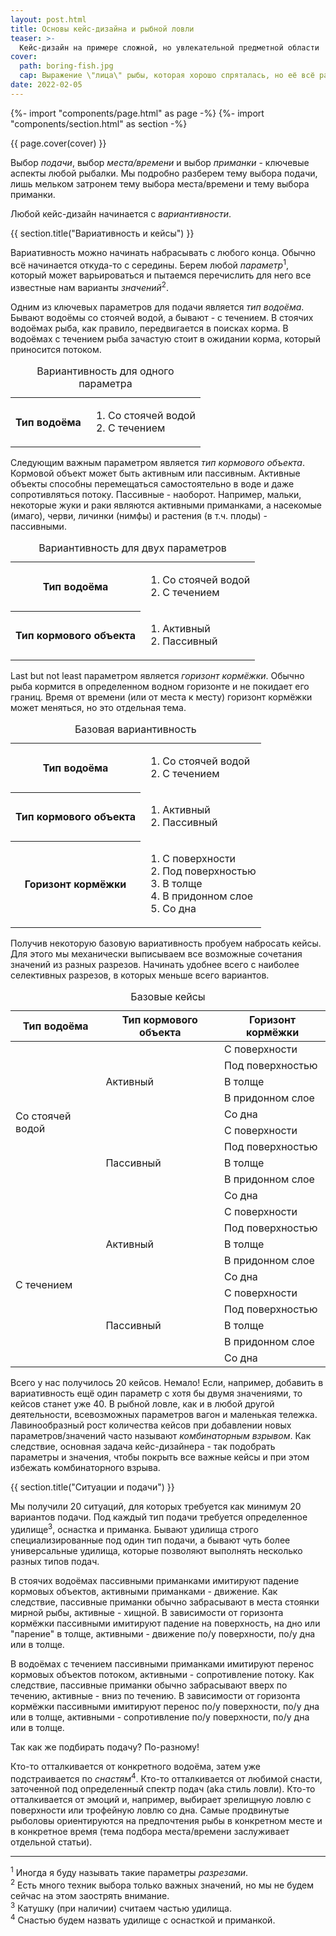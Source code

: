 ```yaml
---
layout: post.html
title: Основы кейс-дизайна и рыбной ловли
teaser: >-
  Кейс-дизайн на примере сложной, но увлекательной предметной области
cover:
  path: boring-fish.jpg
  cap: Выражение \"лица\" рыбы, которая хорошо спряталась, но её всё равно поймали
date: 2022-02-05
---
```

{%- import "components/page.html" as page -%}
{%- import "components/section.html" as section -%}

{{ page.cover(cover) }}

Выбор _подачи_, выбор _места/времени_ и выбор _приманки_ - ключевые аспекты любой рыбалки.
Мы подробно разберем тему выбора подачи, лишь мельком затронем тему выбора места/времени и тему выбора приманки.

Любой кейс-дизайн начинается с _вариантивности_.

{{ section.title("Вариативность и кейсы") }}

Вариативность можно начинать набрасывать с любого конца. Обычно всё начинается откуда-то с середины.
Берем любой _параметр_<sup>1</sup>, который может варьироваться и пытаемся
перечислить для него все известные нам варианты _значений_<sup>2</sup>.

Одним из ключевых параметров для подачи является _тип водоёма_.
Бывают водоёмы со стоячей водой, а бывают - с течением.
В стоячих водоёмах рыба, как правило, передвигается в поисках корма.
В водоёмах с течением рыба зачастую стоит в ожидании корма, который приносится потоком.

<table>
  <tbody>
    <tr>
      <th scope="row">Тип водоёма</th>
      <td class="list">
        <ol>
          <li>Со стоячей водой</li>
          <li>С течением</li>
        </ol>
      </td>
    </tr>
  </tbody>
  <caption class="caption">
    Вариантивность для одного параметра
  </caption>
</table>

Следующим важным параметром является _тип кормового объекта_. Кормовой объект может быть активным или пассивным.
Активные объекты способны перемещаться самостоятельно в воде и даже сопротивляться потоку.
Пассивные - наоборот. Например, мальки, некоторые жуки и раки являются активными приманками,
а насекомые (имаго), черви, личинки (нимфы) и растения (в т.ч. плоды) - пассивными.

<table>
  <tbody>
    <tr>
      <th scope="row">Тип водоёма</th>
      <td class="list">
        <ol>
          <li>Со стоячей водой</li>
          <li>С течением</li>
        </ol>
      </td>
    </tr>
    <tr>
      <th scope="row">Тип кормового объекта</th>
      <td class="list">
        <ol>
          <li>Активный</li>
          <li>Пассивный</li>
        </ol>
      </td>
    </tr>
  </tbody>
  <caption class="caption">
    Вариантивность для двух параметров
  </caption>
</table>

Last but not least параметром является _горизонт кормёжки_.
Обычно рыба кормится в определенном водном горизонте и не покидает его границ.
Время от времени (или от места к месту) горизонт кормёжки может меняться, но это отдельная тема.

<table>
  <tbody>
    <tr>
      <th scope="row">Тип водоёма</th>
      <td class="list">
        <ol>
          <li>Со стоячей водой</li>
          <li>С течением</li>
        </ol>
      </td>
    </tr>
    <tr>
      <th scope="row">Тип кормового объекта</th>
      <td class="list">
        <ol>
          <li>Активный</li>
          <li>Пассивный</li>
        </ol>
      </td>
    </tr>
    <tr>
      <th scope="row">Горизонт кормёжки</th>
      <td class="list">
        <ol>
          <li>С поверхности</li>
          <li>Под поверхностью</li>
          <li>В толще</li>
          <li>В придонном слое</li>
          <li>Со дна</li>
        </ol>
      </td>
    </tr>
  </tbody>
  <caption class="caption">
    Базовая вариантивность
  </caption>
</table>

Получив некоторую базовую вариативность пробуем набросать кейсы.
Для этого мы механически выписываем все возможные сочетания значений из разных разрезов.
Начинать удобнее всего с наиболее селективных разрезов, в которых меньше всего вариантов.

<table>
  <thead>
    <tr>
      <th scope="col">Тип водоёма</th>
      <th scope="col">Тип кормового объекта</th>
      <th scope="col">Горизонт кормёжки</th>
    </tr>
  </thead>
  <tbody>
    <tr>
      <td rowspan="10">Со стоячей водой</td>
      <td rowspan="5">Активный</td>
      <td>С поверхности</td>
    </tr>
    <tr>
      <td>Под поверхностью</td>
    </tr>
    <tr>
      <td>В толще</td>
    </tr>
    <tr>
      <td>В придонном слое</td>
    </tr>
    <tr>
      <td>Со дна</td>
    </tr>
    <tr>
      <td rowspan="5">Пассивный</td>
      <td>С поверхности</td>
    </tr>
    <tr>
      <td>Под поверхностью</td>
    </tr>
    <tr>
      <td>В толще</td>
    </tr>
    <tr>
      <td>В придонном слое</td>
    </tr>
    <tr>
      <td>Со дна</td>
    </tr>
    <tr>
      <td rowspan="10">С течением</td>
      <td rowspan="5">Активный</td>
      <td>С поверхности</td>
    </tr>
    <tr>
      <td>Под поверхностью</td>
    </tr>
    <tr>
      <td>В толще</td>
    </tr>
    <tr>
      <td>В придонном слое</td>
    </tr>
    <tr>
      <td>Со дна</td>
    </tr>
    <tr>
      <td rowspan="5">Пассивный</td>
      <td>С поверхности</td>
    </tr>
    <tr>
      <td>Под поверхностью</td>
    </tr>
    <tr>
      <td>В толще</td>
    </tr>
    <tr>
      <td>В придонном слое</td>
    </tr>
    <tr>
      <td>Со дна</td>
    </tr>
  </tbody>
  <caption class="caption">
    Базовые кейсы
  </caption>
</table>

Всего у нас получилось 20 кейсов. Немало! Если, например, добавить в вариативность ещё один
параметр с хотя бы двумя значениями, то кейсов станет уже 40. В рыбной ловле, как и в любой другой
деятельности, всевозможных параметров вагон и маленькая тележка. Лавинообразный рост количества кейсов
при добавлении новых параметров/значений часто называют _комбинаторным взрывом_.
Как следствие, основная задача кейс-дизайнера - так подобрать параметры и значения,
чтобы покрыть все важные кейсы и при этом избежать комбинаторного взрыва. 

{{ section.title("Ситуации и подачи") }}

Мы получили 20 ситуаций, для которых требуется как минимум 20 вариантов подачи.
Под каждый тип подачи требуется определенное удилище<sup>3</sup>, оснастка и приманка.
Бывают удилища строго специализированные под один тип подачи, а бывают чуть более универсальные удилища,
которые позволяют выполнять несколько разных типов подач. 

В стоячих водоёмах пассивными приманками имитируют падение кормовых объектов, активными приманками - движение.
Как следствие, пассивные приманки обычно забрасывают в места стоянки мирной рыбы, активные - хищной.
В зависимости от горизонта кормёжки пассивными имитируют падение на поверхность, на дно или "парение" в толще,
активными - движение по/у поверхности, по/у дна или в толще.

В водоёмах с течением пассивными приманками имитируют перенос кормовых объектов потоком, активными - сопротивление потоку.
Как следствие, пассивные приманки обычно забрасывают вверх по течению, активные - вниз по течению.
В зависимости от горизонта кормёжки пассивными имитируют перенос по/у поверхности, по/у дна или в толще,
активными - сопротивление по/у поверхности, по/у дна или в толще.

Так как же подбирать подачу? По-разному!

Кто-то отталкивается от конкретного водоёма, затем уже подстраивается по _снастям_<sup>4</sup>.
Кто-то отталкивается от любимой снасти, заточенной под определенный спектр подач (aka стиль ловли).
Кто-то отталкивается от эмоций и, например, выбирает зрелищную ловлю с поверхности или трофейную ловлю со дна.
Самые продвинутые рыболовы ориентируются на предпочтения рыбы в конкретном месте и в
конкретное время (тема подбора места/времени заслуживает отдельной статьи).

<hr class="solid">

<sup>1</sup> Иногда я буду называть такие параметры _разрезами_.  
<sup>2</sup> Есть много техник выбора только важных значений, но мы не будем сейчас на этом заострять внимание.  
<sup>3</sup> Катушку (при наличии) считаем частью удилища.  
<sup>4</sup> Снастью будем назвать удилище с оснасткой и приманкой.  